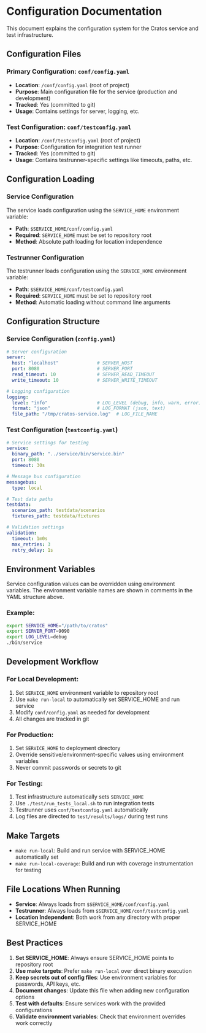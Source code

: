 # Configuration Documentation

This document explains the configuration system for the Cratos service and test infrastructure.

## Configuration Files

### Primary Configuration: `conf/config.yaml`
- **Location**: `/conf/config.yaml` (root of project)
- **Purpose**: Main configuration file for the service (production and development)
- **Tracked**: Yes (committed to git)
- **Usage**: Contains settings for server, logging, etc.

### Test Configuration: `conf/testconfig.yaml`
- **Location**: `/conf/testconfig.yaml` (root of project)
- **Purpose**: Configuration for integration test runner
- **Tracked**: Yes (committed to git)
- **Usage**: Contains testrunner-specific settings like timeouts, paths, etc.

## Configuration Loading

### Service Configuration
The service loads configuration using the `SERVICE_HOME` environment variable:
- **Path**: `$SERVICE_HOME/conf/config.yaml`
- **Required**: `SERVICE_HOME` must be set to repository root
- **Method**: Absolute path loading for location independence

### Testrunner Configuration
The testrunner loads configuration using the `SERVICE_HOME` environment variable:
- **Path**: `$SERVICE_HOME/conf/testconfig.yaml`
- **Required**: `SERVICE_HOME` must be set to repository root
- **Method**: Automatic loading without command line arguments

## Configuration Structure

### Service Configuration (`config.yaml`)
```yaml
# Server configuration
server:
  host: "localhost"              # SERVER_HOST
  port: 8080                     # SERVER_PORT
  read_timeout: 10               # SERVER_READ_TIMEOUT
  write_timeout: 10              # SERVER_WRITE_TIMEOUT

# Logging configuration
logging:
  level: "info"                  # LOG_LEVEL (debug, info, warn, error)
  format: "json"                 # LOG_FORMAT (json, text)
  file_path: "/tmp/cratos-service.log"  # LOG_FILE_NAME
```

### Test Configuration (`testconfig.yaml`)
```yaml
# Service settings for testing
service:
  binary_path: "../service/bin/service.bin"
  port: 8080
  timeout: 30s

# Message bus configuration
messagebus:
  type: local

# Test data paths
testdata:
  scenarios_path: testdata/scenarios
  fixtures_path: testdata/fixtures

# Validation settings
validation:
  timeout: 1m0s
  max_retries: 3
  retry_delay: 1s
```

## Environment Variables

Service configuration values can be overridden using environment variables. The environment variable names are shown in comments in the YAML structure above.

### Example:
```bash
export SERVICE_HOME="/path/to/cratos"
export SERVER_PORT=9090
export LOG_LEVEL=debug
./bin/service
```

## Development Workflow

### For Local Development:
1. Set `SERVICE_HOME` environment variable to repository root
2. Use `make run-local` to automatically set SERVICE_HOME and run service
3. Modify `conf/config.yaml` as needed for development
4. All changes are tracked in git

### For Production:
1. Set `SERVICE_HOME` to deployment directory
2. Override sensitive/environment-specific values using environment variables
3. Never commit passwords or secrets to git

### For Testing:
1. Test infrastructure automatically sets `SERVICE_HOME`
2. Use `./test/run_tests_local.sh` to run integration tests
3. Testrunner uses `conf/testconfig.yaml` automatically
4. Log files are directed to `test/results/logs/` during test runs

## Make Targets

- `make run-local`: Build and run service with SERVICE_HOME automatically set
- `make run-local-coverage`: Build and run with coverage instrumentation for testing

## File Locations When Running

- **Service**: Always loads from `$SERVICE_HOME/conf/config.yaml`
- **Testrunner**: Always loads from `$SERVICE_HOME/conf/testconfig.yaml`
- **Location Independent**: Both work from any directory with proper SERVICE_HOME

## Best Practices

1. **Set SERVICE_HOME**: Always ensure SERVICE_HOME points to repository root
2. **Use make targets**: Prefer `make run-local` over direct binary execution
3. **Keep secrets out of config files**: Use environment variables for passwords, API keys, etc.
4. **Document changes**: Update this file when adding new configuration options
5. **Test with defaults**: Ensure services work with the provided configurations
6. **Validate environment variables**: Check that environment overrides work correctly

